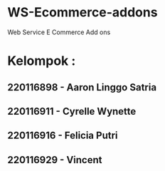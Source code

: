 # WS-Ecommerce-addons
Web Service E Commerce Add ons

# Kelompok :
## 220116898 - Aaron Linggo Satria
## 220116911 - Cyrelle Wynette
## 220116916 - Felicia Putri
## 220116929 - Vincent
